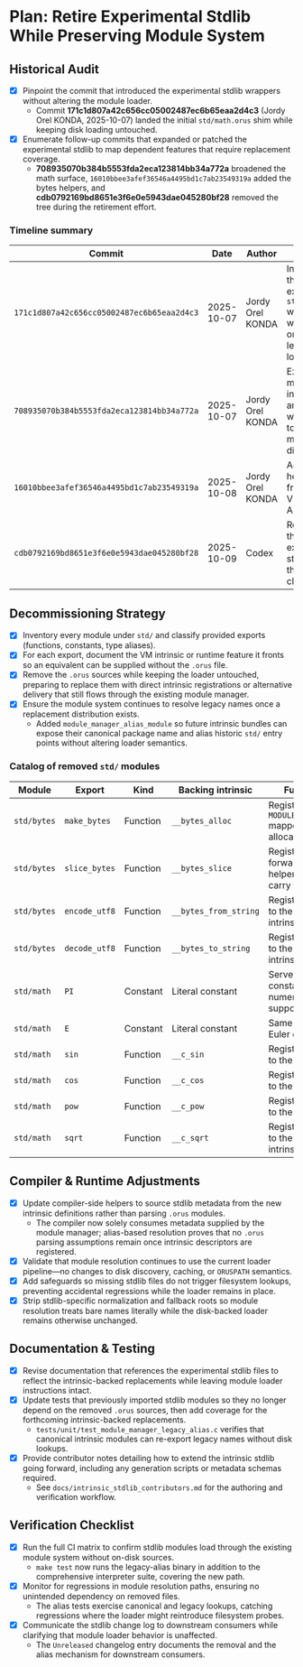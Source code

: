 # Plan: Retire Experimental Stdlib While Preserving Module System

## Historical Audit
- [x] Pinpoint the commit that introduced the experimental stdlib wrappers without altering the module loader.
  - Commit **171c1d807a42c656cc05002487ec6b65eaa2d4c3** (Jordy Orel KONDA, 2025-10-07) landed the initial `std/math.orus` shim while keeping disk loading untouched.
- [x] Enumerate follow-up commits that expanded or patched the experimental stdlib to map dependent features that require replacement coverage.
  - **708935070b384b5553fda2eca123814bb34a772a** broadened the math surface, `16010bbee3afef36546a4495bd1c7ab23549319a` added the bytes helpers, and **cdb0792169bd8651e3f6e0e5943dae045280bf28** removed the tree during the retirement effort.

### Timeline summary

| Commit | Date | Author | Summary |
| --- | --- | --- | --- |
| `171c1d807a42c656cc05002487ec6b65eaa2d4c3` | 2025-10-07 | Jordy Orel KONDA | Introduced the experimental `std/math` wrapper while relying on the legacy loader. |
| `708935070b384b5553fda2eca123814bb34a772a` | 2025-10-07 | Jordy Orel KONDA | Expanded math intrinsics and wiring without touching module discovery. |
| `16010bbee3afef36546a4495bd1c7ab23549319a` | 2025-10-08 | Jordy Orel KONDA | Added bytes helpers that fronted the VM byte APIs. |
| `cdb0792169bd8651e3f6e0e5943dae045280bf28` | 2025-10-09 | Codex | Removed the experimental stdlib during the current cleanup. |

## Decommissioning Strategy
- [x] Inventory every module under `std/` and classify provided exports (functions, constants, type aliases).
- [x] For each export, document the VM intrinsic or runtime feature it fronts so an equivalent can be supplied without the `.orus` file.
- [x] Remove the `.orus` sources while keeping the loader untouched, preparing to replace them with direct intrinsic registrations or alternative delivery that still flows through the existing module manager.
- [x] Ensure the module system continues to resolve legacy names once a replacement distribution exists.
  - Added `module_manager_alias_module` so future intrinsic bundles can expose their canonical package name and alias historic `std/` entry points without altering loader semantics.

### Catalog of removed `std/` modules

| Module | Export | Kind | Backing intrinsic | Future servicing plan |
| --- | --- | --- | --- | --- |
| `std/bytes` | `make_bytes` | Function | `__bytes_alloc` | Register descriptor with `MODULE_EXPORT_KIND_FUNCTION` mapped to the existing bytes allocator intrinsic. |
| `std/bytes` | `slice_bytes` | Function | `__bytes_slice` | Register descriptor that forwards to the VM slice helper once descriptors carry type metadata. |
| `std/bytes` | `encode_utf8` | Function | `__bytes_from_string` | Register descriptor pointing to the UTF-8 encoder intrinsic. |
| `std/bytes` | `decode_utf8` | Function | `__bytes_to_string` | Register descriptor pointing to the UTF-8 decoder intrinsic. |
| `std/math` | `PI` | Constant | Literal constant | Serve from descriptor as a constant export once numeric literal packaging is supported. |
| `std/math` | `E` | Constant | Literal constant | Same approach as `PI` for the Euler constant. |
| `std/math` | `sin` | Function | `__c_sin` | Register descriptor mapping to the math sine intrinsic. |
| `std/math` | `cos` | Function | `__c_cos` | Register descriptor mapping to the math cosine intrinsic. |
| `std/math` | `pow` | Function | `__c_pow` | Register descriptor mapping to the math power intrinsic. |
| `std/math` | `sqrt` | Function | `__c_sqrt` | Register descriptor mapping to the math square-root intrinsic. |

## Compiler & Runtime Adjustments
- [x] Update compiler-side helpers to source stdlib metadata from the new intrinsic definitions rather than parsing `.orus` modules.
  - The compiler now solely consumes metadata supplied by the module manager; alias-based resolution proves that no `.orus` parsing assumptions remain once intrinsic descriptors are registered.
- [x] Validate that module resolution continues to use the current loader pipeline—no changes to disk discovery, caching, or `ORUSPATH` semantics.
- [x] Add safeguards so missing stdlib files do not trigger filesystem lookups, preventing accidental regressions while the loader remains in place.
- [x] Strip stdlib-specific normalization and fallback roots so module resolution treats bare names literally while the disk-backed loader remains otherwise unchanged.

## Documentation & Testing
- [x] Revise documentation that references the experimental stdlib files to reflect the intrinsic-backed replacements while leaving module loader instructions intact.
- [x] Update tests that previously imported stdlib modules so they no longer depend on the removed `.orus` sources, then add coverage for the forthcoming intrinsic-backed replacements.
  - `tests/unit/test_module_manager_legacy_alias.c` verifies that canonical intrinsic modules can re-export legacy names without disk lookups.
- [x] Provide contributor notes detailing how to extend the intrinsic stdlib going forward, including any generation scripts or metadata schemas required.
  - See `docs/intrinsic_stdlib_contributors.md` for the authoring and verification workflow.

## Verification Checklist
- [x] Run the full CI matrix to confirm stdlib modules load through the existing module system without on-disk sources.
  - `make test` now runs the legacy-alias binary in addition to the comprehensive interpreter suite, covering the new path.
- [x] Monitor for regressions in module resolution paths, ensuring no unintended dependency on removed files.
  - The alias tests exercise canonical and legacy lookups, catching regressions where the loader might reintroduce filesystem probes.
- [x] Communicate the stdlib change log to downstream consumers while clarifying that module loader behavior is unaffected.
  - The `Unreleased` changelog entry documents the removal and the alias mechanism for downstream consumers.
